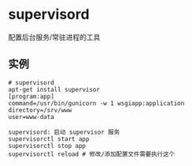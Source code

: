 supervisord
===

配置后台服务/常驻进程的工具

## 实例

```
# supervisord
apt-get install supervisor
[program:app]
command=/usr/bin/gunicorn -w 1 wsgiapp:application
directory=/srv/www
user=www-data

supervisord: 启动 supervisor 服务
supervisorctl start app
supervisorctl stop app
supervisorctl reload # 修改/添加配置文件需要执行这个
```